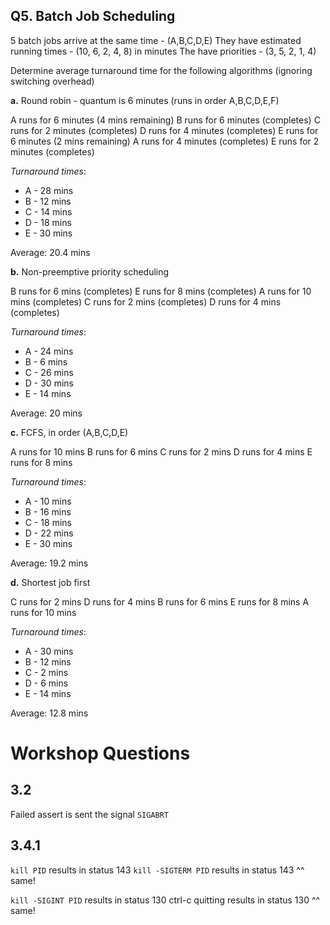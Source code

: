 
## Q5. Batch Job Scheduling
5 batch jobs arrive at the same time - (A,B,C,D,E)
They have estimated running times  - (10, 6, 2, 4, 8) in minutes
The have priorities                               - (3, 5, 2, 1, 4)

Determine average turnaround time for the following algorithms (ignoring switching overhead)

**a.** Round robin - quantum is 6 minutes (runs in order A,B,C,D,E,F)

A runs for 6 minutes (4 mins remaining)
B  runs for 6 minutes (completes)
C runs for 2 minutes (completes)
D runs for 4 minutes (completes)
E runs for 6 minutes (2 mins remaining)
A runs for 4 minutes (completes)
E runs for 2 minutes (completes)

*Turnaround times*:
- A - 28 mins
- B - 12 mins
- C - 14 mins
- D - 18 mins
- E - 30 mins

Average: 20.4 mins

**b.** Non-preemptive priority scheduling

B runs for 6   mins (completes)
E runs for 8   mins (completes)
A runs for 10 mins (completes)
C runs for 2   mins (completes)
D runs for 4   mins (completes)

*Turnaround times*:
- A - 24 mins
- B - 6 mins
- C - 26 mins
- D - 30 mins
- E - 14 mins

Average: 20 mins

**c.** FCFS, in order (A,B,C,D,E)

A runs for 10 mins
B runs for 6 mins
C runs for 2 mins
D runs for 4 mins
E runs for 8 mins

*Turnaround times*:
- A - 10 mins
- B - 16 mins
- C - 18 mins
- D - 22 mins
- E - 30 mins

Average: 19.2 mins

**d.** Shortest job first

C runs for 2 mins
D runs for 4 mins
B runs for 6 mins
E runs for 8 mins
A runs for 10 mins

*Turnaround times*:
- A - 30 mins
- B - 12 mins
- C - 2 mins
- D - 6 mins
- E - 14 mins

Average: 12.8 mins


# Workshop Questions

## 3.2

Failed assert is sent the signal `SIGABRT`


## 3.4.1
`kill PID`  results in status 143
`kill -SIGTERM PID`  results in status 143
^^ same!

`kill -SIGINT PID` results in status 130
ctrl-c quitting results in status 130
^^ same!


